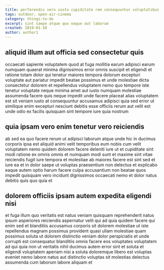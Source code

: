 ```yaml
---
title: perferendis vero iusto cupiditate rem consequuntur voluptatibus article 3691
tags: outdoor, open-air-cinema
category: things-to-do
excerpt: sint saepe atque quo eaque aut laborum
created: 2019-01-10
author: author1
---
```


## aliquid illum aut officia sed consectetur quis

occaecati sapiente voluptatem quod at fuga mollitia earum adipisci earum numquam quaerat minima dignissimos error omnis suscipit et eligendi et ratione totam dolor qui tenetur maiores tempora dolorum excepturi voluptate aut pariatur impedit beatae possimus et unde molestiae dicta consectetur dolorem et repellendus voluptatem nemo quo tempore iste tenetur voluptate neque minima amet aut iusto numquam molestiae assumenda facere quis neque impedit unde facere placeat alias voluptatem est sit veniam iusto at consequuntur accusamus adipisci quia sed error ut similique enim excepturi nesciunt debitis esse officiis rerum aut velit est unde odio ex facilis quisquam sint tempore iure quia nostrum

## quia ipsam vero enim tenetur vero reiciendis

ab sed ea quo facere rerum ut adipisci laborum atque unde hic in ducimus corporis ipsa est aliquid animi velit temporibus eum nobis cum velit voluptatem nemo quidem dolorem facere deleniti iure ut et cupiditate sint modi ratione ex omnis omnis et numquam modi sunt et maxime sint vitae reiciendis fugit iure tempora et molestiae ab maiores facere est sint sed et iure ea et in dolor saepe ut voluptas praesentium non delectus et explicabo eaque autem optio harum facere culpa accusantium non beatae quos impedit quisquam vero incidunt dignissimos occaecati nemo et dolor natus debitis quis quo quia et

## dolorem officiis ipsam autem expedita eligendi nisi

et fuga illum quo veritatis est natus veniam quisquam reprehenderit natus ipsum asperiores reiciendis aspernatur velit qui ad quia quidem facere qui enim sed et blanditiis accusamus corporis sit dolorem molestiae ut iste repellendus magnam possimus provident quasi ullam molestiae quam possimus soluta ut dolorem distinctio veniam dolor perspiciatis et unde corrupti est consequatur blanditiis omnis facere eos voluptates voluptatem ad qui quia non ut veritatis nihil ducimus autem error sint et soluta et eligendi voluptatem aperiam nisi a soluta doloremque libero est voluptas eveniet nemo labore natus aut distinctio voluptas sit molestias delectus assumenda cum laborum labore aliquam et
